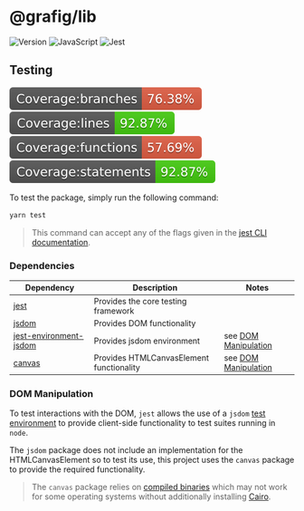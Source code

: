 # @grafig/lib

![Version](https://img.shields.io/github/package-json/v/atpe/grafig?label=@grafig/lib&filename=packages/lib/package.json) ![JavaScript](https://img.shields.io/badge/javascript-grey?logo=javascript) ![Jest](https://img.shields.io/badge/jest-grey?logo=jest)

## Testing

![branches](./coverage/badge-branches.svg) ![lines](./coverage/badge-lines.svg) ![functions](./coverage/badge-functions.svg) ![statements](./coverage/badge-statements.svg)

To test the package, simply run the following command:

```sh
yarn test
```

>This command can accept any of the flags given in the [jest CLI documentation](https://jestjs.io/docs/cli#options).

### Dependencies

| Dependency | Description | Notes |
|---|---|---|
| [jest](https://github.com/jestjs/jest) | Provides the core testing framework | |
| [jsdom](https://github.com/jsdom/jsdom) | Provides DOM functionality  | |
| [jest-environment-jsdom](https://github.com/jestjs/jest) | Provides jsdom environment | see [DOM Manipulation](#dom-manipulation)  |
| [canvas](https://github.com/Automattic/node-canvas) | Provides HTMLCanvasElement functionality | see [DOM Manipulation](#dom-manipulation) |

### DOM Manipulation

To test interactions with the DOM, `jest` allows the use of a `jsdom` [test environment](https://jestjs.io/docs/configuration#testenvironment-string) to provide client-side functionality to test suites running in `node`.

The `jsdom` package does not include an implementation for the HTMLCanvasElement so to test its use, this project uses the `canvas` package to provide the required functionality.

> The `canvas` package relies on [compiled binaries](https://github.com/Automattic/node-canvas?tab=readme-ov-file#compiling) which may not work for some operating systems without additionally installing [Cairo](https://cairographics.org/).
